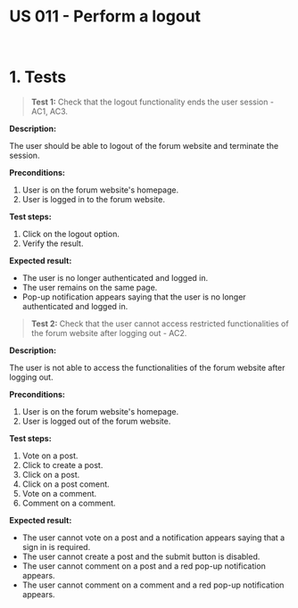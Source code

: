  # US 011 - Perform a logout

 
# 1. Tests


>**Test 1:** Check that the logout functionality ends the user session - AC1, AC3.

**Description:**

The user should be able to logout of the forum website and terminate the session.

**Preconditions:**

1. User is on the forum website's homepage.
2. User is logged in to the forum website.


**Test steps:**

1. Click on the logout option.
2. Verify the result.

**Expected result:**

* The user is no longer authenticated and logged in.
* The user remains on the same page.
* Pop-up notification appears saying that the user is no longer authenticated and logged in.


>**Test 2:** Check that the user cannot access restricted functionalities of the forum website after logging out - AC2.

**Description:**

The user is not able to access the functionalities of the forum website after logging out.

**Preconditions:**

1. User is on the forum website's homepage.
2. User is logged out of the forum website.


**Test steps:**

1. Vote on a post.
2. Click to create a post.
3. Click on a post.
4. Click on a post coment.
5. Vote on a comment.
6. Comment on a comment.
    

**Expected result:**

* The user cannot vote on a post and a notification appears saying that a sign in is required.
* The user cannot create a post and the submit button is disabled.
* The user cannot comment on a post and a red pop-up notification appears.
* The user cannot comment on a comment and a red pop-up notification appears.